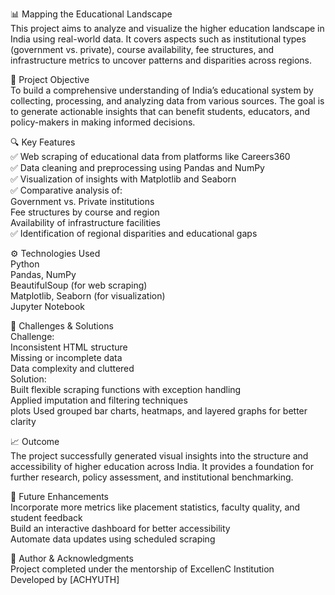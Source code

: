 📊 Mapping the Educational Landscape  
This project aims to analyze and visualize the higher education landscape in India using real-world data. It covers aspects such as institutional types (government vs. private), course availability, fee structures, and infrastructure metrics to uncover patterns and disparities across regions.

🧠 Project Objective    
To build a comprehensive understanding of India’s educational system by collecting, processing, and analyzing data from various sources. The goal is to generate actionable insights that can benefit students, educators, and policy-makers in making informed decisions.

🔍 Key Features    
✅ Web scraping of educational data from platforms like Careers360  
✅ Data cleaning and preprocessing using Pandas and NumPy  
✅ Visualization of insights with Matplotlib and Seaborn  
✅ Comparative analysis of:  
Government vs. Private institutions  
Fee structures by course and region  
Availability of infrastructure facilities  
✅ Identification of regional disparities and educational gaps  

⚙️ Technologies Used   
Python  
Pandas, NumPy  
BeautifulSoup (for web scraping)  
Matplotlib, Seaborn (for visualization)  
Jupyter Notebook  

🚧 Challenges & Solutions   
Challenge:                                      
Inconsistent HTML structure                   
Missing or incomplete data  	                
Data complexity and cluttered                  
Solution:  
Built flexible scraping functions with exception handling  
Applied imputation and filtering techniques  
plots	Used grouped bar charts, heatmaps, and layered graphs for better clarity  

📈 Outcome  
The project successfully generated visual insights into the structure and accessibility of higher education across India. It provides a foundation for further research, policy assessment, and institutional benchmarking.

📌 Future Enhancements  
Incorporate more metrics like placement statistics, faculty quality, and student feedback  
Build an interactive dashboard for better accessibility  
Automate data updates using scheduled scraping  

🔗 Author & Acknowledgments  
Project completed under the mentorship of ExcellenC Institution  
Developed by [ACHYUTH]
